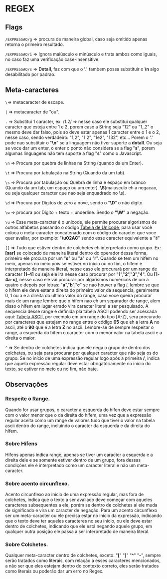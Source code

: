 # REGEX
## Flags
`/EXPRESSAO/g` => procura de maneira global, caso seja omitido apenas retorna o primeiro resultado.

`/EXPRESSAO/i` => Ignora maiúsculo e minúsculo e trata ambos como iguais, no caso faz uma verificação case-insensitive.

`/EXPRESSAO/s` => **Dotall**, faz com que o **'.'** tambem possa substituir o **\n** algo desabilitado por padrao.

## Meta-caracteres 

`\`=> metacaracter de escape.

`|` => metacaracter de "ou".

`.` => Substitui 1 caracter, ex: /1.2/ => nesse caso ele substitui qualquer caracter que esteja entre 1 e 2, porem caso a String seja "12" ou "1,,2" o mesmo deve dar falso, pois so deve estar apenas 1 caracter entre o 1 e o 2, nesse caso, sendo verdadeiro: "1,2", "1.2", "1e2", "132", etc... Porem o '.' pode nao substituir o "**\n**" se a linguagem não tiver suporte a **dotall**. Ou seja se voce dar um enter, o enter o ponto não considera se a flag "**s**", porem algumas linguagens não tem suporte a flag "**s**" como o Javascript. 

`\n` => Procura por quebra de linhas na String (quando da um Enter).

`\t` => Procura por tabulação na String (Quando da um tab).

`\s` => Procura por tabulação ou Quebra de linha e espaço em branco (Quando da um tab, um espaço ou um enter). **\S**(maiusculo eh a negacao, ou seja qualquer caracter que nao seja enquadrado no \s).

`\d` => Procura por Digitos de zero a nove, sendo o "**\D**" o não digito.

`\w` => procura por Dígito + texto + underline. Sendo o **"\W"** a negação.

`\u` => Esse meta-caracter é o unicode, ele permite procurar algorismos de outros alfabetos passando o código [Tabela de Unicode](https://unicode-table.com/pt/), para usar você coloca o meta-caracter concatenado com o código do caracter que voce quer avaliar, por exemplo: "**\u02AC**" sendo esse caracter equivalente a "**ʬ**"

`[]` => Tudo que estiver dentro de colchetes eh interpretado como grupo. Ex: **[sar]** se colocado de maneira literal dentro do operador dessa forma, primeiro ele procura por um "**s**" ou "**a**" ou "**r**". Quando se tem um hífem no meio, apenas no meio pois se estiver no início ou no fim, o hífem é interpretado de maneira literal, nesse caso ele procurará por um range de caracter **[1-4]** ou seja ele ira nesse caso procurar por "**1**","**2**","**3**","**4**". Ou **[1-4a-c]**, nesse caso ele vai procurar por algarismos numericos de um a quatro e depois por
letras: "**a**","**b**","**c**" se nao houver a flag *i*, lembre se que o hifem ele deve estar a direita do primeiro valor da sequencia, geralmente 0, 1 ou a e a direita do ultimo valor do range, caso voce queira procurar mais de um range lembre que o hifem nao eh um separador de range, alem disso o hifem em lugar errado vira caracter literal a ser pesquisado. A sequencia desse
range é definida pla tabela ASCII podendo ser acessada aqui: [Tabela ASCII](https://web.fe.up.pt/~ee96100/projecto/Tabela%20ascii.htm), por exemplo em um range do tipo [A-Z], sera procurado por caracteres que estejam no range entre o código **65** que eh a letra **A** no ascii, até o **90** que é a letra **Z** no ascii. Lembre-se de sempre respeitar o range, a esquerda do hifem o caracter com o menor valor na tabela ascii e a direita o maior.

`^` => Se dentro de colchetes indica que ele nega o grupo de dentro dos colchetes, ou seja para procurar por qualquer caracter que não seja os do grupo. Se no início de uma expressão regular logo após a primeira **/**, indica que aquela expressão regular deve estar obrigatóriamente no início do texto, se estiver no meio ou no fim, não bate.

## Observações
### Respeite o Range.
Quando for usar grupos, o caracter a esquerda do hífen deve estar sempre com o valor menor que o da direita do hífem, uma vez que a expressão regular aceita como um range de valores tudo que tiver o valor na tabela ascii dentro do range, incluindo o caracter da esquerda e da direita do hífem.

### Sobre Hífens
Hifens apenas indica range, apenas se tiver um caracter a esquerda e a direita dele e se somente estiver dentro de um grupo, fora dessas condições ele é interpretado como um caracter literal e não um meta-caracter.

### Sobre acento circunflexo.
Acento circunflexo ao inicio de uma expressão regular, mas fora de colchetes, indica que o texto a ser avaliado deve começar com aqueles caracteres subsequentes a ele, porém se dentro de colchetes ai ele muda de significado e vira um caracter de negação. Para um acento circunflexo ser um meta-caracter ou ele precisa estar no início da expressão, indicando que o texto deve ter aqueles caracteres no seu ínicio, ou ele deve estar dentro de colchetes, indicando que ele está negando aquele grupo, em qualquer outra posição ele passa a ser interpretado de maneira literal.

### Sobre Colchetes.
Qualquer meta-caracter dentro de colchetes, exceto: "**[**" "**]**" "**^**" "**-**", sempre serão tratados como literais, com relação a esses caracteres mencionados, a não ser que eles estejam dentro do contexto correto, eles serão tratados como literais ou poderão dar um erro no Regex.

